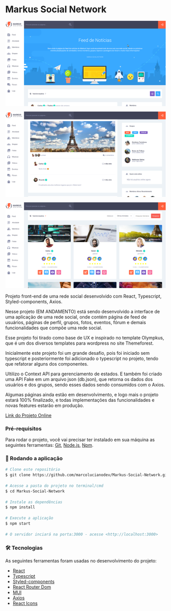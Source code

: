 # Markus Social Network

[![Preview Image](https://github.com/marcolucianodev/markus-social-network/blob/master/public/markus-img01.png)](https://markus-social-network.netlify.app/)

[![Preview Image](https://github.com/marcolucianodev/markus-social-network/blob/master/public/markus-img02.png)](https://markus-social-network.netlify.app/)

[![Preview Image](https://github.com/marcolucianodev/markus-social-network/blob/master/public/markus-img03.png)](https://markus-social-network.netlify.app/)

Projeto front-end de uma rede social desenvolvido com React, Typescript, Styled-components, Axios.

Nesse projeto (EM ANDAMENTO) está sendo desenvolvido a interface de uma aplicação de uma rede social, onde contém página de feed de usuários, páginas de perfil, grupos, fotos, eventos, fórum e demais funcionalidades que compõe uma rede social.

Esse projeto foi tirado como base de UX e inspirado no template Olympkus, que é um dos diversos templates para wordpress no site Themeforest.

Inicialmente este projeto foi um grande desafio, pois foi iniciado sem typescript e posteriormente foi adicionado o typescript no projeto, tendo que refatorar alguns dos componentes. 

Ultilizo o Context API para gerenciamento de estados. E também foi criado uma API Fake em um arquivo json (db.json), que retorna os dados dos usuários e dos grupos, sendo esses dados sendo consumidos com o Axios.

Algumas páginas ainda estão em desenvolvimento, e logo mais o projeto estará 100% finalizado, e todas implementações das funcionalidades e novas features estarão em produção.

[Link do Projeto Online](https://markus-social-network.netlify.app/)

### Pré-requisitos

Para rodar o projeto, você vai precisar ter instalado em sua máquina as seguintes ferramentas:
[Git](https://git-scm.com), [Node.js](https://nodejs.org/en/), [Npm](https://www.npmjs.com/). 

### 🎲 Rodando a aplicação

```bash
# Clone este repositório
$ git clone https://github.com/marcolucianodev/Markus-Social-Network.git

# Acesse a pasta do projeto no terminal/cmd
$ cd Markus-Social-Network

# Instale as dependências
$ npm install

# Execute a aplicação
$ npm start

# O servidor inciará na porta:3000 - acesse <http://localhost:3000>
```

### 🛠 Tecnologias

As seguintes ferramentas foram usadas no desenvolvimento do projeto:

- [React](https://pt-br.reactjs.org/)
- [Typescript](https://www.typescriptlang.org/)
- [Styled-components](https://styled-components.com/)
- [React Router Dom](https://v5.reactrouter.com/web/guides/quick-start)
- [MUI](https://mui.com/material-ui/material-icons/)
- [Axios](https://axios-http.com/docs/intro)
- [React Icons](https://react-icons.github.io/react-icons/)